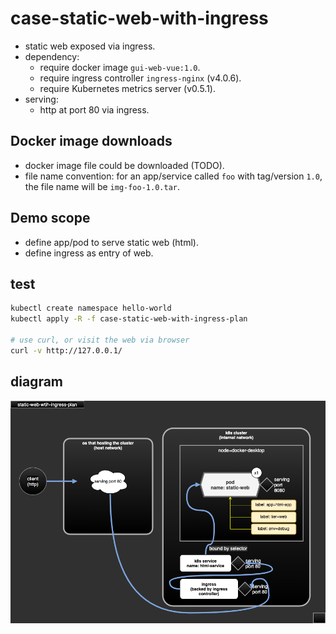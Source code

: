 # case-static-web-with-ingress

- static web exposed via ingress.
- dependency:
  - require docker image `gui-web-vue:1.0`.
  - require ingress controller `ingress-nginx` (v4.0.6).
  - require Kubernetes metrics server (v0.5.1).
- serving:
  - http at port 80 via ingress.

## Docker image downloads

- docker image file could be downloaded (TODO).
- file name convention: for an app/service called `foo` with tag/version `1.0`, the file name will be `img-foo-1.0.tar`.

## Demo scope

- define app/pod to serve static web (html).
- define ingress as entry of web.

## test

```sh
kubectl create namespace hello-world
kubectl apply -R -f case-static-web-with-ingress-plan

# use curl, or visit the web via browser
curl -v http://127.0.0.1/
```

## diagram

![case-static-web-with-ingress](case-static-web-with-ingress-plan/case-static-web-with-ingress.png)

